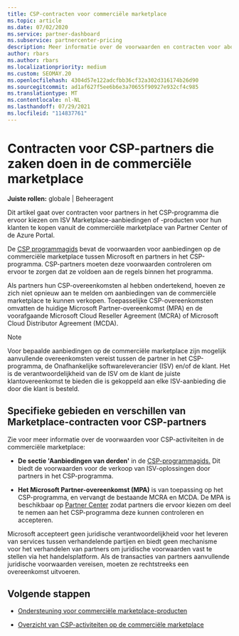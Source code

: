 ```yaml
---
title: CSP-contracten voor commerciële marketplace
ms.topic: article
ms.date: 07/02/2020
ms.service: partner-dashboard
ms.subservice: partnercenter-pricing
description: Meer informatie over de voorwaarden en contracten voor abonnementen op ISV-producten van derden die zijn gekocht door CSP-partners in de commerciële marketplace.
author: rbars
ms.author: rbars
ms.localizationpriority: medium
ms.custom: SEOMAY.20
ms.openlocfilehash: 4304d57e122adcfbb36cf32a302d316174b26d90
ms.sourcegitcommit: ad1af627f5ee6b6e3a70655f90927e932cf4c985
ms.translationtype: MT
ms.contentlocale: nl-NL
ms.lasthandoff: 07/29/2021
ms.locfileid: "114837761"
---
```

# <a name="contracts-for-csp-partners-doing-business-in-the-commercial-marketplace"></a>Contracten voor CSP-partners die zaken doen in de commerciële marketplace


**Juiste rollen:** globale | Beheeragent

Dit artikel gaat over contracten voor partners in het CSP-programma die ervoor kiezen om ISV Marketplace-aanbiedingen of -producten voor hun klanten te kopen vanuit de commerciële marketplace van Partner Center of de Azure Portal.

De [CSP programmagids](https://go.microsoft.com/fwlink/p/?LinkId=617100) bevat de voorwaarden voor aanbiedingen op de commerciële marketplace tussen Microsoft en partners in het CSP-programma. CSP-partners moeten deze voorwaarden controleren om ervoor te zorgen dat ze voldoen aan de regels binnen het programma.  

Als partners hun CSP-overeenkomsten al hebben ondertekend, hoeven ze zich niet opnieuw aan te melden om aanbiedingen van de commerciële marketplace te kunnen verkopen. Toepasselijke CSP-overeenkomsten omvatten de huidige Microsoft Partner-overeenkomst (MPA) en de voorafgaande Microsoft Cloud Reseller Agreement (MCRA) of Microsoft Cloud Distributor Agreement (MCDA).

>[!NOTE]
> Voor bepaalde aanbiedingen op de commerciële marketplace zijn mogelijk aanvullende overeenkomsten vereist tussen de partner in het CSP-programma, de Onafhankelijke softwareleverancier (ISV) en/of de klant. Het is de verantwoordelijkheid van de ISV om de klant de juiste klantovereenkomst te bieden die is gekoppeld aan elke ISV-aanbieding die door die klant is besteld.

## <a name="specific-marketplace-contract-areas-and-distinctions-for-csp-partners"></a>Specifieke gebieden en verschillen van Marketplace-contracten voor CSP-partners

Zie voor meer informatie over de voorwaarden voor CSP-activiteiten in de commerciële marketplace:

- **De sectie 'Aanbiedingen van derden'** in de [CSP-programmagids.](https://go.microsoft.com/fwlink/p/?LinkId=617100) Dit biedt de voorwaarden voor de verkoop van ISV-oplossingen door partners in het CSP-programma.

- **Het Microsoft Partner-overeenkomst (MPA)** is van toepassing op het CSP-programma, en vervangt de bestaande MCRA en MCDA. De MPA is beschikbaar op [Partner Center](https://partner.microsoft.com/pcv/dashboard/overview) zodat partners die ervoor kiezen om deel te nemen aan het CSP-programma deze kunnen controleren en accepteren.
  
Microsoft accepteert geen juridische verantwoordelijkheid voor het leveren van services tussen verhandelende partijen en biedt geen mechanisme voor het verhandelen van partners om juridische voorwaarden vast te stellen via het handelsplatform. Als de transacties van partners aanvullende juridische voorwaarden vereisen, moeten ze rechtstreeks een overeenkomst uitvoeren.

## <a name="next-steps"></a>Volgende stappen

- [Ondersteuning voor commerciële marketplace-producten](csp-commercial-marketplace-support.md)

- [Overzicht van CSP-activiteiten op de commerciële marketplace](csp-commercial-marketplace-overview.md)
